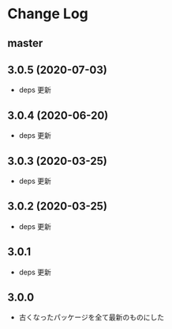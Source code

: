 # Change Log

## master

## 3.0.5 (2020-07-03)

- deps 更新

## 3.0.4 (2020-06-20)

- deps 更新

## 3.0.3 (2020-03-25)

- deps 更新

## 3.0.2 (2020-03-25)

- deps 更新

## 3.0.1

- deps 更新

## 3.0.0

- 古くなったパッケージを全て最新のものにした
